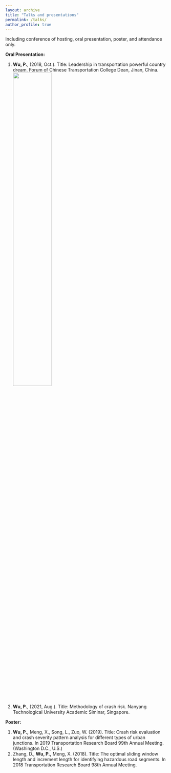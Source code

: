 ```yaml
---
layout: archive
title: "Talks and presentations"
permalink: /talks/
author_profile: true
---
```


Including conference of hosting, oral presentation, poster, and attendance only.<br>

**Oral Presentation:** <br>
1.  **Wu, P.**, (2018, Oct.). Title: Leadership in transportation powerful country dream. Forum of Chinese Transportation College Dean, Jinan, China.<br>
<img src="https://raw.githubusercontent.com/peipeiwu1119/wupeijie/master/images/Photo of Transportation Star.jpg" width="50%" height="50%"><br>

3.  **Wu, P.**, (2021, Aug.). Title: Methodology of crash risk. Nanyang Technological University Academic Siminar, Singapore. 


**Poster:**<br>
1. **Wu, P.,** Meng, X., Song, L., Zuo, W. (2019). Title: Crash risk evaluation and crash severity pattern analysis for different types of urban junctions. In 2019 Transportation Research Board 99th Annual Meeting. (Washington D.C., U.S.)
2. Zhang, D., **Wu, P.,** Meng, X.  (2018). Title: The optimal sliding window length and increment length for identifying hazardous road segments. In 2018 Transportation Research Board 98th Annual Meeting.




